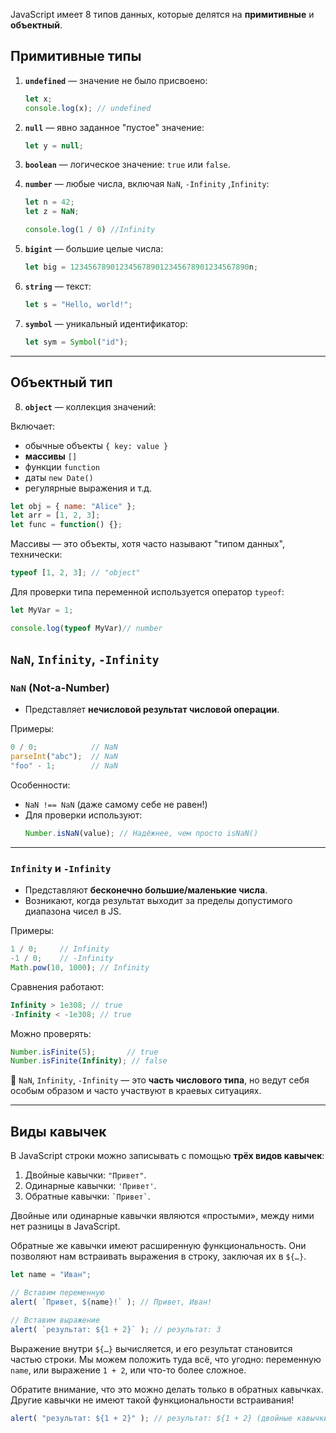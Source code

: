 JavaScript имеет 8 типов данных, которые делятся на **примитивные** и **объектный**.

##  Примитивные типы

1. **`undefined`** — значение не было присвоено:
   ```js
   let x;
   console.log(x); // undefined
   ```

2. **`null`** — явно заданное "пустое" значение:
   ```js
   let y = null;
   ```

3. **`boolean`** — логическое значение: `true` или `false`.

4. **`number`** — любые числа, включая `NaN`, `-Infinity` ,`Infinity`:
   ```js
   let n = 42;
   let z = NaN;

   console.log(1 / 0) //Infinity
   ```

5. **`bigint`** — большие целые числа:
   ```js
   let big = 1234567890123456789012345678901234567890n;
   ```

6. **`string`** — текст:
   ```js
   let s = "Hello, world!";
   ```

7. **`symbol`** — уникальный идентификатор:
   ```js
   let sym = Symbol("id");
   ```

---

##  Объектный тип

8. **`object`** — коллекция значений:

Включает:
- обычные объекты `{ key: value }`
- **массивы** `[]`
- функции `function`
- даты `new Date()`
- регулярные выражения и т.д.

```js
let obj = { name: "Alice" };
let arr = [1, 2, 3];
let func = function() {};
```

 Массивы — это объекты, хотя часто называют "типом данных", технически:

```js
typeof [1, 2, 3]; // "object"
```

Для проверки типа переменной используется оператор `typeof`:
```js
let MyVar = 1;

console.log(typeof MyVar)// number
```

## `NaN`, `Infinity`, `-Infinity`

### `NaN` (Not-a-Number)

- Представляет **нечисловой результат числовой операции**.

Примеры:
```js
0 / 0;            // NaN
parseInt("abc");  // NaN
"foo" - 1;        // NaN
```

Особенности:
- `NaN !== NaN` (даже самому себе не равен!)
- Для проверки используют:
  ```js
  Number.isNaN(value); // Надёжнее, чем просто isNaN()
  ```

---

### `Infinity` и `-Infinity`

- Представляют **бесконечно большие/маленькие числа**.
- Возникают, когда результат выходит за пределы допустимого диапазона чисел в JS.

Примеры:
```js
1 / 0;     // Infinity
-1 / 0;    // -Infinity
Math.pow(10, 1000); // Infinity
```

Сравнения работают:
```js
Infinity > 1e308; // true
-Infinity < -1e308; // true
```

Можно проверять:
```js
Number.isFinite(5);       // true
Number.isFinite(Infinity); // false
```
🧠 `NaN`, `Infinity`, `-Infinity` — это **часть числового типа**, но ведут себя особым образом и часто участвуют в краевых ситуациях.

---
## Виды кавычек
В JavaScript строки можно записывать с помощью **трёх видов кавычек**:
1. Двойные кавычки: `"Привет"`.
2. Одинарные кавычки: `'Привет'`.
3. Обратные кавычки: `` `Привет` ``.

Двойные или одинарные кавычки являются «простыми», между ними нет разницы в JavaScript.

Обратные же кавычки имеют расширенную функциональность. Они позволяют нам встраивать выражения в строку, заключая их в `${…}`. 
```javascript
let name = "Иван";

// Вставим переменную
alert( `Привет, ${name}!` ); // Привет, Иван!

// Вставим выражение
alert( `результат: ${1 + 2}` ); // результат: 3
```

Выражение внутри `${…}` вычисляется, и его результат становится частью строки. Мы можем положить туда всё, что угодно: переменную `name`, или выражение `1 + 2`, или что-то более сложное.

Обратите внимание, что это можно делать только в обратных кавычках. Другие кавычки не имеют такой функциональности встраивания!
```javascript
alert( "результат: ${1 + 2}" ); // результат: ${1 + 2} (двойные кавычки ничего не делают)
``````
